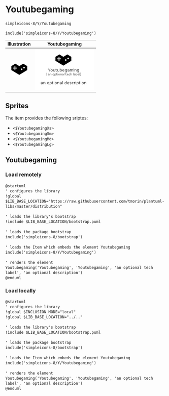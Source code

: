 # Youtubegaming


```text
simpleicons-8/Y/Youtubegaming
```

```text
include('simpleicons-8/Y/Youtubegaming')
```



| Illustration | Youtubegaming |
| :---: | :---: |
| ![illustration for Illustration](../../simpleicons-8/Y/Youtubegaming.png) | ![illustration for Youtubegaming](../../simpleicons-8/Y/Youtubegaming.Local.png) |



## Sprites
The item provides the following sriptes:

- `<$YoutubegamingXs>`
- `<$YoutubegamingSm>`
- `<$YoutubegamingMd>`
- `<$YoutubegamingLg>`





## Youtubegaming

### Load remotely
```plantuml
@startuml
' configures the library
!global $LIB_BASE_LOCATION="https://raw.githubusercontent.com/tmorin/plantuml-libs/master/distribution"

' loads the library's bootstrap
!include $LIB_BASE_LOCATION/bootstrap.puml

' loads the package bootstrap
include('simpleicons-8/bootstrap')

' loads the Item which embeds the element Youtubegaming
include('simpleicons-8/Y/Youtubegaming')

' renders the element
Youtubegaming('Youtubegaming', 'Youtubegaming', 'an optional tech label', 'an optional description')
@enduml
```

### Load locally
```plantuml
@startuml
' configures the library
!global $INCLUSION_MODE="local"
!global $LIB_BASE_LOCATION="../.."

' loads the library's bootstrap
!include $LIB_BASE_LOCATION/bootstrap.puml

' loads the package bootstrap
include('simpleicons-8/bootstrap')

' loads the Item which embeds the element Youtubegaming
include('simpleicons-8/Y/Youtubegaming')

' renders the element
Youtubegaming('Youtubegaming', 'Youtubegaming', 'an optional tech label', 'an optional description')
@enduml
```

